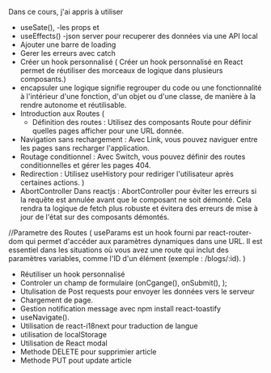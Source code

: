 
Dans ce cours, j'ai appris à utiliser 
- useSate(), 
-les props et
-  useEffects()
-json server pour recuperer des données via une API local 
- Ajouter une barre de loading 
- Gerer les erreurs avec catch
- Créer un hook personnalisé (
Créer un hook personnalisé en React permet de réutiliser des morceaux de logique dans plusieurs composants.)
- encapsuler une logique signifie regrouper du code ou une fonctionnalité à l'intérieur d'une fonction, d'un objet ou d'une classe, de manière à la rendre autonome et réutilisable.
- Introduction aux Routes (
    - Définition des routes : Utilisez des composants Route pour définir quelles pages afficher pour une URL donnée.
- Navigation sans rechargement : Avec Link, vous pouvez naviguer entre les pages sans recharger l'application.
- Routage conditionnel : Avec Switch, vous pouvez définir des routes conditionnelles et gérer les pages 404.
- Redirection : Utilisez useHistory pour rediriger l'utilisateur après certaines actions.
)
- AbortController Dans reactjs : AbortController pour éviter les erreurs si la requête est annulée avant que le composant ne soit démonté. Cela rendra ta logique de fetch plus robuste et évitera des erreurs de mise à jour de l'état sur des composants démontés.

//Parametre des Routes  (
useParams est un hook fourni par react-router-dom qui permet d'accéder aux paramètres dynamiques dans une URL. Il est essentiel dans les situations où vous avez une route qui inclut des paramètres variables, comme l'ID d'un élément (exemple : /blogs/:id).
) 

- Réutiliser un hook personnalisé
- Controler un champ de formulaire (onCgange(), onSubmit(), );
-  Utulisation de Post requests pour envoyer les données vers le serveur
- Chargement de page.
- Gestion notification message avec npm install react-toastify
- useNavigate(). 
-  Utilisation de react-i18next pour traduction de langue 
- utilisation de localStorage 
- Utilisation de React modal
- Methode DELETE pour supprimier article
- Methode PUT pout update article







